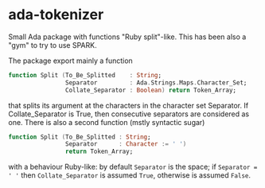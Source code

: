 # ada-tokenizer
Small Ada package with functions "Ruby split"-like.  This has been also a "gym" to try to use SPARK.

The package export mainly a function

```Ada
function Split (To_Be_Splitted    : String;
                Separator         : Ada.Strings.Maps.Character_Set;
                Collate_Separator : Boolean) return Token_Array;
```
that splits its argument at the characters in the character set Separator. If Collate_Separator is True, then consecutive separators are considered as one.  There is also a second function (mstly syntactic sugar)

```Ada
function Split (To_Be_Splitted : String;
                Separator      : Character := ' ')
                return Token_Array;
```
with a behaviour Ruby-like: by default `Separator` is the space; if `Separator = ' '` then `Collate_Separator` is assumed `True`, otherwise is assumed `False`. 
